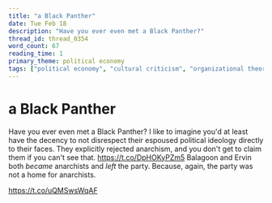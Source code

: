 ```yaml
---
title: "a Black Panther"
date: Tue Feb 18
description: "Have you ever even met a Black Panther?"
thread_id: thread_0354
word_count: 67
reading_time: 1
primary_theme: political economy
tags: ["political economy", "cultural criticism", "organizational theory"]
---
```


# a Black Panther

Have you ever even met a Black Panther? I like to imagine you'd at least have the decency to not disrespect their espoused political ideology directly to their faces. They explicitly rejected anarchism, and you don't get to claim them if you can't see that. https://t.co/DpHOKyPZm5 Balagoon and Ervin both *became* anarchists and *left* the party. Because, again, the party was not a home for anarchists. 

https://t.co/uQMSwsWqAF